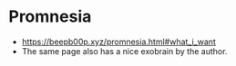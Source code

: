 # Promnesia
- https://beepb00p.xyz/promnesia.html#what_i_want
- The same page also has a nice exobrain by the author.
